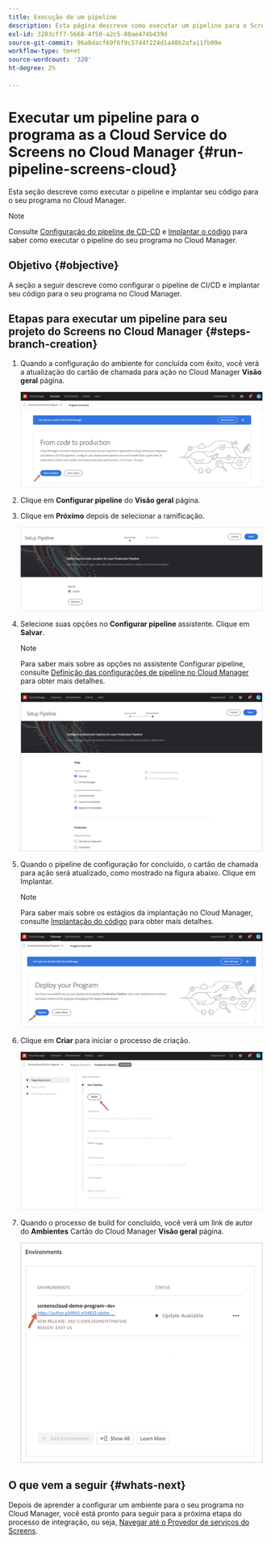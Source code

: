 ```yaml
---
title: Execução de um pipeline
description: Esta página descreve como executar um pipeline para o Screens como Cloud Service no Cloud Manager.
exl-id: 3203cff7-5668-4f50-a2c5-80ae474b439d
source-git-commit: 96a0dacf69f6f9c5744f224d1a48b2afa11fb09e
workflow-type: tm+mt
source-wordcount: '320'
ht-degree: 2%

---
```


# Executar um pipeline para o programa as a Cloud Service do Screens no Cloud Manager {#run-pipeline-screens-cloud}

Esta seção descreve como executar o pipeline e implantar seu código para o seu programa no Cloud Manager.

>[!NOTE]
>Consulte [Configuração do pipeline de CD-CD](https://experienceleague.adobe.com/docs/experience-manager-cloud-service/implementing/using-cloud-manager/configure-pipeline.html?lang=en) e [Implantar o código](https://experienceleague.adobe.com/docs/experience-manager-cloud-service/implementing/using-cloud-manager/deploy-code.html?lang=en) para saber como executar o pipeline do seu programa no Cloud Manager.

## Objetivo {#objective}

A seção a seguir descreve como configurar o pipeline de CI/CD e implantar seu código para o seu programa no Cloud Manager.

## Etapas para executar um pipeline para seu projeto do Screens no Cloud Manager {#steps-branch-creation}

1. Quando a configuração do ambiente for concluída com êxito, você verá a atualização do cartão de chamada para ação no Cloud Manager **Visão geral** página.

   ![imagem](/help/screens-cloud/assets/onboarding/add-environ3.png)

1. Clique em **Configurar pipeline** do **Visão geral** página.

1. Clique em **Próximo** depois de selecionar a ramificação.

   ![imagem](/help/screens-cloud/assets/onboarding/run-pipeline1.png)

1. Selecione suas opções no **Configurar pipeline** assistente. Clique em **Salvar**.

   >[!NOTE]
   >Para saber mais sobre as opções no assistente Configurar pipeline, consulte [Definição das configurações de pipeline no Cloud Manager](https://experienceleague.adobe.com/docs/experience-manager-cloud-service/implementing/using-cloud-manager/configure-pipeline.html?lang=en) para obter mais detalhes.

   ![imagem](/help/screens-cloud/assets/onboarding/run-pipeline2-a.png)

1. Quando o pipeline de configuração for concluído, o cartão de chamada para ação será atualizado, como mostrado na figura abaixo. Clique em Implantar.

   >[!NOTE]
   >Para saber mais sobre os estágios da implantação no Cloud Manager, consulte [Implantação do código](https://experienceleague.adobe.com/docs/experience-manager-cloud-service/implementing/using-cloud-manager/deploy-code.html?lang=en) para obter mais detalhes.

   ![imagem](/help/screens-cloud/assets/onboarding/run-pipeline3.png)

1. Clique em **Criar** para iniciar o processo de criação.

   ![imagem](/help/screens-cloud/assets/onboarding/run-pipeline4.png)

1. Quando o processo de build for concluído, você verá um link de autor do **Ambientes** Cartão do Cloud Manager **Visão geral** página.

   ![imagem](/help/screens-cloud/assets/onboarding/run-pipeline5.png)

## O que vem a seguir {#whats-next}

Depois de aprender a configurar um ambiente para o seu programa no Cloud Manager, você está pronto para seguir para a próxima etapa do processo de integração, ou seja, [Navegar até o Provedor de serviços do Screens](/help/screens-cloud/configuring/navigating-to-screens-services-provider.md).
